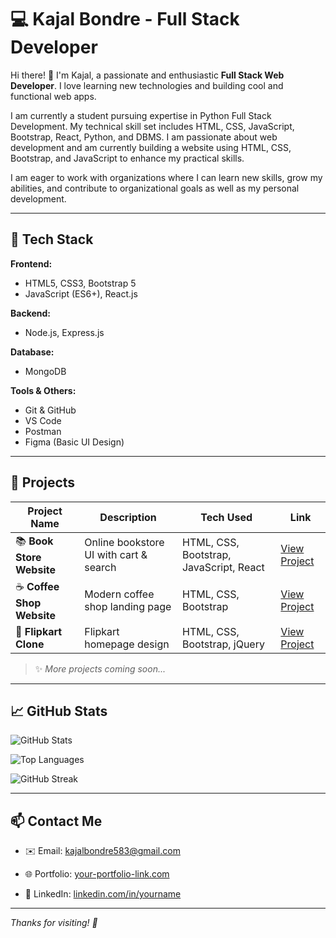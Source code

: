 # 💻 Kajal Bondre - Full Stack Developer

Hi there! 👋 I'm Kajal, a passionate and enthusiastic **Full Stack Web Developer**. I love learning new technologies and building cool and functional web apps.

I am currently a student pursuing expertise in Python Full Stack Development. My technical skill set includes HTML, CSS, JavaScript, Bootstrap, React, Python, and DBMS. I am passionate about web development and am currently building a website using HTML, CSS, Bootstrap, and JavaScript to enhance my practical skills.

I am eager to work with organizations where I can learn new skills, grow my abilities, and contribute to organizational goals as well as my personal development.

---

## 🚀 Tech Stack

**Frontend:**
- HTML5, CSS3, Bootstrap 5
- JavaScript (ES6+), React.js

**Backend:**
- Node.js, Express.js

**Database:**
- MongoDB

**Tools & Others:**
- Git & GitHub
- VS Code
- Postman
- Figma (Basic UI Design)

---

## 📂 Projects

| Project Name | Description | Tech Used | Link |
|--------------|-------------|-----------|------|
| 📚 **Book Store Website** | Online bookstore UI with cart & search | HTML, CSS, Bootstrap, JavaScript, React | [View Project](https://github.com/yourusername/book-store) |
| ☕ **Coffee Shop Website** | Modern coffee shop landing page | HTML, CSS, Bootstrap | [View Project](https://bondrekajal.github.io/Cofee_Shop/)
| 🛒 **Flipkart Clone** | Flipkart homepage design | HTML, CSS, Bootstrap, jQuery | [View Project](https://github.com/yourusername/flipkart-clone) |

> ✨ *More projects coming soon...*

---

## 📈 GitHub Stats


![GitHub Stats](https://github-readme-stats.vercel.app/api?username=bondrekajal&show_icons=true&theme=radical)

![Top Languages](https://github-readme-stats.vercel.app/api/top-langs/?username=bondrekajal&layout=compact&theme=radical)

![GitHub Streak](https://github-readme-streak-stats.herokuapp.com/?user=bondrekajal&theme=radical)





 
---

## 📫 Contact Me

- ✉️ Email: kajalbondre583@gmail.com
  
- 🌐 Portfolio: [your-portfolio-link.com](https://your-portfolio-link.com)  
- 💼 LinkedIn: [linkedin.com/in/yourname](https://www.linkedin.com/in/kajal-bondre-2310b6273)

---

_Thanks for visiting!  🚀_
